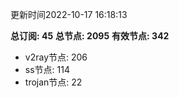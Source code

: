 更新时间2022-10-17 16:18:13

**总订阅: 45**
**总节点: 2095**
**有效节点: 342**
- v2ray节点: 206
- ss节点: 114
- trojan节点: 22

